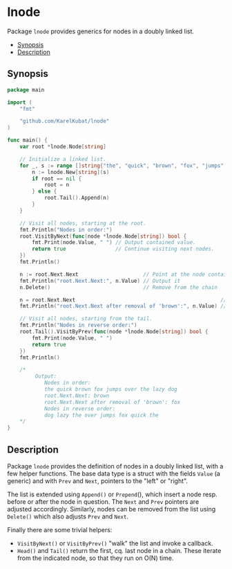 # lnode

Package `lnode` provides generics for nodes in a doubly linked list.

<!-- toc -->
- [Synopsis](#synopsis)
- [Description](#description)
<!-- /toc -->

## Synopsis

```go
package main

import (
    "fmt"

    "github.com/KarelKubat/lnode"
)

func main() {
    var root *lnode.Node[string]

    // Initialize a linked list.
    for _, s := range []string{"the", "quick", "brown", "fox", "jumps", "over", "the", "lazy", "dog"} {
        n := lnode.New[string](s)
        if root == nil {
            root = n
        } else {
            root.Tail().Append(n)
        }
    }

    // Visit all nodes, starting at the root.
    fmt.Println("Nodes in order:")
    root.VisitByNext(func(node *lnode.Node[string]) bool {
        fmt.Print(node.Value, " ") // Output contained value.
        return true                // Continue visiting next nodes.
    })
    fmt.Println()

    n := root.Next.Next                     // Point at the node containing string "brown"
    fmt.Println("root.Next.Next:", n.Value) // Output it
    n.Delete()                              // Remove from the chain

    n = root.Next.Next                                               // Now points at "fox" since "brown" is gone
    fmt.Println("root.Next.Next after removal of 'brown':", n.Value) // Output it

    // Visit all nodes, starting from the tail.
    fmt.Println("Nodes in reverse order:")
    root.Tail().VisitByPrev(func(node *lnode.Node[string]) bool {
        fmt.Print(node.Value, " ")
        return true
    })
    fmt.Println()

    /*
         Output:
         	Nodes in order:
            the quick brown fox jumps over the lazy dog
            root.Next.Next: brown
            root.Next.Next after removal of 'brown': fox
            Nodes in reverse order:
            dog lazy the over jumps fox quick the
    */
}
```

## Description

Package `lnode` provides the definition of nodes in a doubly linked list, with a few helper functions. The base data type is a struct with the fields `Value` (a generic) and with `Prev` and `Next`, pointers to the "left" or "right".

The list is extended using `Append()` or `Prepend`(), which insert a node resp. before or after the node in question. The `Next` and `Prev` pointers are adjusted accordingly. Similarly, nodes can be removed from the list using `Delete()` which also adjusts `Prev` and `Next`.

Finally there are some trivial helpers:

- `VisitByNext()` or `VisitByPrev()` "walk" the list and invoke a callback.
- `Head()` and `Tail()` return the first, cq. last node in a chain. These iterate from the indicated node, so that they run on O(N) time.

